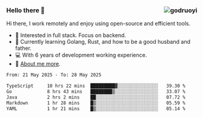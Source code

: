 ### Hello there 👋 <img align="right" src="https://github-readme-stats.vercel.app/api?username=godruoyi&show_icons=true" alt="godruoyi" />

Hi there, I work remotely and enjoy using open-source and efficient tools.

- 🔭 Interested in full stack. Focus on backend.
- 🌱 Currently learning Golang, Rust, and how to be a good husband and father.
- 💻 With 6 years of development working experience.
- 👒 [About me more](https://godruoyi.com/posts/about-godruoyi).



<!--START_SECTION:waka-->

```txt
From: 21 May 2025 - To: 28 May 2025

TypeScript     10 hrs 22 mins  █████████▓░░░░░░░░░░░░░░░   39.30 %
Go             8 hrs 43 mins   ████████▒░░░░░░░░░░░░░░░░   33.07 %
Java           2 hrs 2 mins    ██░░░░░░░░░░░░░░░░░░░░░░░   07.72 %
Markdown       1 hr 28 mins    █▒░░░░░░░░░░░░░░░░░░░░░░░   05.59 %
YAML           1 hr 21 mins    █▒░░░░░░░░░░░░░░░░░░░░░░░   05.14 %
```

<!--END_SECTION:waka-->
